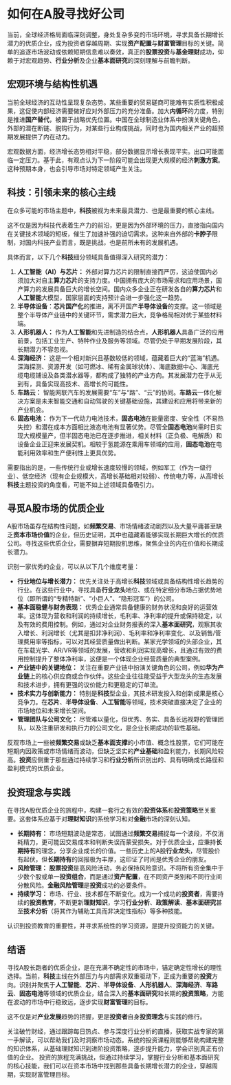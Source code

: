 # 如何在A股寻找好公司

当前，全球经济格局面临深刻调整，身处复杂多变的市场环境，寻求具备长期增长潜力的优质企业，成为投资者穿越周期、实现**资产配置**与**财富管理**目标的关键。简单的追逐市场波动或依赖短期信息难以奏效，真正的**股票投资**与**基金理财**成功，仰赖于对宏观趋势、**行业分析**及企业**基本面研究**的深刻理解与前瞻判断。

## 宏观环境与结构性机遇

当前全球经济的互动性呈现复杂态势。某些重要的贸易磋商可能难有实质性积极成果，这促使内部经济需要做好应对外部压力的充分准备。加大**内循环**的力度，特别是推进**国产替代**，被置于战略优先位置。中国在全球制造业体系中扮演关键角色，外部的潜在断链、脱钩行为，对某些行业构成挑战，同时也为国内相关产业的超预期发展提供了内在动力。

宏观数据方面，经济增长态势相对平稳，部分数据显示增长表现平实。出口可能面临一定压力。基于此，有观点认为下一阶段可能会出现更大规模的经济**刺激方案**。这种预期本身，也会引导市场对特定领域产生关注。

## 科技：引领未来的核心主线

在众多可能的市场主题中，**科技**被视为未来最具潜力、也是最重要的核心主线。

这不仅是因为科技代表着生产力的前沿，更是因为外部环境的压力，直接指向国内在关键技术领域的短板，催生了加速补强的迫切需求。这种来自外部的**卡脖子**限制，对国内科技产业而言，既是挑战，也是前所未有的发展机遇。

具体而言，以下几个**科技**细分领域具备值得深入研究的潜力：

1.  **人工智能（AI）与芯片：** 外部对算力芯片的限制直接而严厉，这迫使国内必须加大对自主**算力芯片**的支持力度。中国拥有庞大的市场需求和应用场景，国产算力的发展具备巨大的增长空间。国内众多企业正在研发各自的**算力芯片**和**人工智能**大模型，国家层面的支持预计会进一步强化这一趋势。
2.  **半导体设备**：**芯片国产化**的推进，离不开国产**半导体设备**的支撑。这一领域是整个半导体产业链中的关键环节，需求潜力巨大，竞争格局相对优于某些材料端。
3.  **人形机器人：** 作为**人工智能**和先进制造的结合点，**人形机器人**具备广泛的应用前景，包括工业生产、特种作业及服务等领域。尽管仍处于早期发展阶段，其长期潜力不容忽视。
4.  **深海经济：** 这是一个相对新兴且基数较低的领域，蕴藏着巨大的“蓝海”机遇。深海探测、资源开发（如可燃冰、稀有金属球状体）、海底数据中心、海底光缆电缆铺设及各类潜水器等，都构成了独特的产业方向。其发展潜力在于从无到有，具备实现高技术、高增长的可能性。
5.  **车路云：** 智能网联汽车的发展需要“车”与“路”、“云”的协同。**车路云**一体化解决方案是未来智能交通和自动驾驶的关键基础设施，其建设和应用将带来新的产业机会。
6.  **固态电池：** 作为下一代动力电池技术，**固态电池**在能量密度、安全性（不易热失控）和潜在成本方面相比液态电池有显著优势。尽管全**固态电池**尚需时日实现大规模量产，但半固态电池已在逐步推进，相关材料（正负极、电解质）和设备企业正迎来发展契机。相较于氢能源在乘用车领域的应用，**固态电池**在电能利用效率和生产便利性上更具优势。

需要指出的是，一些传统行业或增长速度较慢的领域，例如军工（作为一级行业）、低空经济（现有企业规模大，高增长基础相对较弱）、传统电力等，从高增长**科技**主题投资的角度看，可能不如上述领域具备吸引力。

## 寻觅A股市场的优质企业

A股市场虽存在结构性问题，如**频繁交易**、市场情绪波动剧烈以及大量平庸甚至缺乏**资本市场价值**的企业，但历史证明，其中也蕴藏着能够实现长期巨大增长的优质公司。寻找这些优质企业，需要摒弃短期投机思维，聚焦企业的内在价值和长期成长潜力。

识别一家优秀的企业，可以从以下几个维度考量：

*   **行业地位与增长潜力：** 优先关注处于高增长**科技**领域或具备结构性增长趋势的行业。在这些行业中，寻找具备**行业龙头**地位、或在特定细分市场占据优势地位（即所谓的“专精特新”、“小巨人”、“隐形冠军”）的公司。
*   **基本面稳健与财务表现：** 优秀企业通常具备健康的财务状况和良好的运营效率。这体现为营收和利润的持续增长，毛利率、净利率的提升或保持稳定，以及有效的费用控制。例如，通过对企业财务报表的深入**基本面研究**，观察其收入增长、利润增长（尤其是扣非净利润）、毛利率和净利率变化、以及销售/管理费用率等指标，可以对其经营质量做出判断。某家光学领域的头部企业，其在车载光学、AR/VR等领域的发展，营收和利润实现高增长，且通过有效的费用控制提升了整体净利率，这便是一个体现企业经营质量的典型案例。
*   **产业链中的关键地位：** 关注在重要产业链中扮演关键角色的公司，例如**华为产业链**上的核心供应商或合作伙伴。这些企业往往能受益于大型龙头的生态发展和技术进步，拥有更强的议价能力和更稳定的订单流。
*   **技术实力与创新能力：** 特别是**科技**型企业，其技术研发投入和创新成果是核心竞争力。在**芯片**、**半导体设备**、**人工智能**等领域，技术突破直接决定了企业的市场地位和未来增长空间。
*   **管理团队与公司文化：** 尽管难以量化，但优秀、务实、具备长远视野的管理团队，以及注重研发和执行力的公司文化，是企业长期成功的软性基础。

反观市场上一些被**频繁交易**或缺乏**基本面支撑**的小市值、概念性股票，它们可能在短期内因政策或市场情绪而波动，但缺乏坚实的**产业基础**和盈利能力，长期风险较高。**投资**应侧重于那些通过持续学习和**行业分析**所识别出的、具有明确成长路径和盈利模式的优质企业。

## 投资理念与实践

在寻找A股优质企业的旅程中，构建一套行之有效的**投资体系**和**投资策略**至关重要。这套体系应基于对**理财知识**的系统学习和对**金融**市场的深刻认知。

*   **长期持有：** 市场短期波动是常态，试图通过**频繁交易**捕捉每一个波段，不仅消耗精力，更可能因交易成本和判断失误而蒙受损失。对于优质企业，应秉持**长期持有**的理念，分享企业成长的价值。一些历史上的A股**行业龙头**，尽管股价有起伏，但**长期持有**的回报极为丰厚，这印证了时间是优秀企业的朋友。
*   **风险管理：** **股票投资**是高风险活动，务必保持风险意识。不将所有资金集中于少数个股或单一**投资组合**，而是通过**资产配置**，在不同资产类别和不同行业间分散风险。**金融风险管理**是**投资**成功的必要条件。
*   **持续学习：** 市场、行业、技术都在不断变化。成为一个成功的**投资者**，需要持续的**投资教育**，不断更新**理财知识**，学习**行业分析**、**政策解读**、**基本面研究**甚至**技术分析**（将其作为辅助工具而非决定性指标）等多种技能。

认识到投资教育的重要性，并寻求系统性的学习资源，是提升投资能力的关键。



## 结语

寻找A股长跑者的优质企业，是在充满不确定性的市场中，锚定确定性增长的理性选择。当前，**科技**主线在外部压力与内部需求双重驱动下，正成为重要的**投资**方向。识别并聚焦于**人工智能**、**芯片**、**半导体设备**、**人形机器人**、**深海经济**、**车路云**、**固态电池**等领域的优质企业，结合深入的**基本面研究**和长期的**投资策略**，方能在波动的市场中行稳致远，逐步实现**财富管理**的目标。

这不仅是对**产业发展**趋势的把握，更是**投资者**自身**投资理念**与实践的修行。

关注破竹财经，通过跟踪每日热点、参与深度行业分析的直播，获取实战专家的第一手解读，可以帮助我们及时洞察市场动态。系统的投资课程则能够帮助构建完整的知识体系，从基础理财知识到进阶投资策略，逐步提升能力，学会识别真正有价值的企业。
投资的旅程充满挑战，但通过持续学习，掌握行业分析和基本面研究的核心技能，我们可以在资本市场中找到那些具备长期增长潜力的企业，穿越周期，实现财富管理目标。